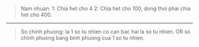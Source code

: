 > Nam nhuan: 1: Chia het cho 4
> 2: Chia het cho 100, dong thoi phai chia het cho 400.
---
> So chinh phuong: la 1 so tu nhien co can bac hai la so tu nhien. OR so chinh phuong bang binh phuong cua 1 so tu nhien. 

